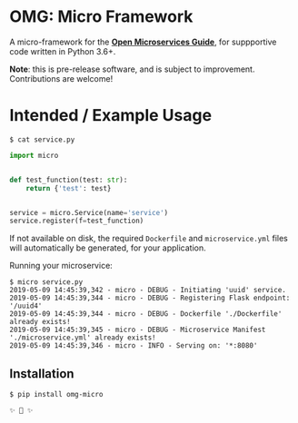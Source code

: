 # OMG: Micro Framework

A micro-framework for the **[Open Microservices Guide](https://microservices.guide/)**, for suppportive code written in Python 3.6+.

**Note**: this is pre-release software, and is subject to improvement. Contributions are welcome!

# Intended / Example Usage

```shell
$ cat service.py
```
```python
import micro


def test_function(test: str):
    return {'test': test}


service = micro.Service(name='service')
service.register(f=test_function)
```

If not available on disk, the required `Dockerfile` and `microservice.yml` files will automatically be generated, for your application.

Running your microservice:
```shell
$ micro service.py
2019-05-09 14:45:39,342 - micro - DEBUG - Initiating 'uuid' service.
2019-05-09 14:45:39,344 - micro - DEBUG - Registering Flask endpoint: '/uuid4'
2019-05-09 14:45:39,344 - micro - DEBUG - Dockerfile './Dockerfile' already exists!
2019-05-09 14:45:39,345 - micro - DEBUG - Microservice Manifest './microservice.yml' already exists!
2019-05-09 14:45:39,346 - micro - INFO - Serving on: '*:8080'
```

## Installation

```shell
$ pip install omg-micro

✨ 🍰 ✨

